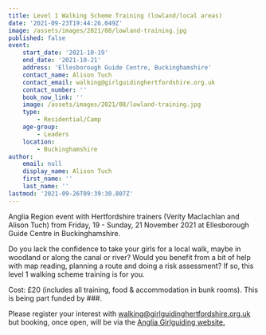 ```yaml
---
title: Level 1 Walking Scheme Training (lowland/local areas)
date: '2021-09-23T19:44:26.049Z'
image: /assets/images/2021/08/lowland-training.jpg
published: false
event:
    start_date: '2021-10-19'
    end_date: '2021-10-21'
    address: 'Ellesborough Guide Centre, Buckinghamshire'
    contact_name: Alison Tuch
    contact_email: walking@girlguidinghertfordshire.org.uk
    contact_number: ''
    book_now_link: ''
    image: /assets/images/2021/08/lowland-training.jpg
    type:
        - Residential/Camp
    age-group:
        - Leaders
    location:
        - Buckinghamshire
author:
    email: null
    display_name: Alison Tuch
    first_name: ''
    last_name: ''
lastmod: '2021-09-26T09:39:30.807Z'
---
```


Anglia Region event with Hertfordshire trainers (Verity Maclachlan and Alison Tuch) from Friday, 19 - Sunday, 21 November 2021 at Ellesborough Guide Centre in Buckinghamshire. 

Do you lack the confidence to take your girls for a local walk, maybe in woodland or along the canal or river?  Would you benefit from a bit of help with map reading, planning a route and doing a risk assessment?  If so, this level 1 walking scheme training is for you. 

Cost: £20 (includes all training, food & accommodation in bunk rooms). This is being part funded by ###. 

Please register your interest with walking@girlguidinghertfordshire.org.uk but booking, once open, will be via the [Anglia Girlguiding website.](https://www.girlguiding-anglia.org.uk/events)
